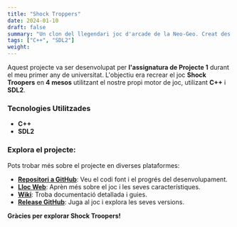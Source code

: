 ```yaml
---
title: "Shock Troppers"
date: 2024-01-10
draft: false
summary: "Un clon del llegendari joc d'arcade de la Neo-Geo. Creat des de zero amb SDL2 i C++"
tags: ["C++", "SDL2"]
weight:
---
```


Aquest projecte va ser desenvolupat per **l'assignatura de Projecte 1** durant el meu primer any de universitat. L'objectiu era recrear el joc **Shock Troopers** en **4 mesos** utilitzant el nostre propi motor de joc, utilizant **C++** i **SDL2**.

### Tecnologies Utilitzades

- **C++**
- **SDL2**

### Explora el projecte:

Pots trobar més sobre el projecte en diverses plataformes:

- [**Repositori a GitHub**](https://github.com/Very-Serious-Games/Project1-Shock-Troopers): Veu el codi font i el progrés del desenvolupament.
- [**Lloc Web**](https://very-serious-games.github.io/Project1-Shock-Troopers/): Aprèn més sobre el joc i les seves característiques.
- [**Wiki**](https://github.com/Very-Serious-Games/Project1-Shock-Troopers/wiki): Troba documentació detallada i guies.
- [**Release GitHub**](https://github.com/Very-Serious-Games/Project1-Shock-Troopers/releases/tag/Release): Juga al joc i explora les seves versions.

**Gràcies per explorar Shock Troopers!**
